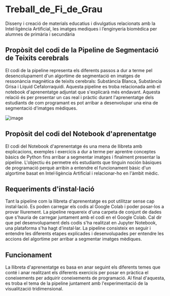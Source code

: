 # Treball_de_Fi_de_Grau
Disseny i creació de materials educatius i divulgatius relacionats amb la Intel·ligència Artificial, les imatges mediques i l’enginyeria biomèdica per alumnes de primària i secundària

## Propòsit del codi de la Pipeline de Segmentació de Teixits cerebrals

El codi de la pipeline representa els diferents passos a dur a terme pel desencolupament d'un algortime de segmentació en imatges de ressonància magnètica de teixits cerebrals: Substància Blanca, Substància Grisa i Líquid Cefalorraquidi. Aquesta pipeline es troba relacionada amb el notebook d'aprenentatge adjuntat que s'explicarà més endavant. Aquesta relació és per presentar un cas real i pràctic durant l'aprenentatge dels estudiants de com programant es pot arribar a desenvolupar una eina de segmentació d'imatges mèdiques.

![image](https://github.com/MayssaeEssabbar/Treball_de_Fi_de_Grau/assets/102362509/48ccd552-1c5b-4337-a876-d61b38ac3ea0)


## Propòsit del codi del Notebook d'aprenentatge

El codi del Notebook d'aprenentatge és una mena de llibreta amb explicacions, exemples i exercicis a dur a terme per aprentre conceptes bàsics de Python fins arribar a segmentar imatges i finalment presentar la pipeline. L'objectiu és permetre els estudiants que tinguin noción bàsiques de programació perquè arribin a entendre el funcionament bàsic d'un algortime basat en  Intel·ligència Artificial i relacionar-ho en l'àmbit mèdic.

## Requeriments d'instal·lació

Tant la pipeline com la llibreta d'aprenentatge es pot utilitzar sense cap instal·lació. Es poden carregar els codis al Google Colab i poder posar-los a provar lliurement. La pipeline requereix d'una carpeta de conjunt de dades que s'hauria de carregar juntament amb el codi en el Google Colab. Cal dir que pel desenvolupament dels codis s'ha realitzat en Jupyter Notebook, una plataforma s'ha hagt d'instal·lar. La pipeline consisteix en seguir i entendre les diferents etapes explicades i desenvolupades per entendre les accions del algortime per arribar a segmentar imatges mèdiques. 

## Funcionament

La llibreta d'aprenentatge es basa en anar seguint els diferents temes que conté i anar realitzant els diferents exercicis per posar en pràctica el coneixements per adquirir coneixements de programació. Al final d'aquesta, es troba el tema de la pipeline juntament amb l'experimentació de la visualització tridimensional.


